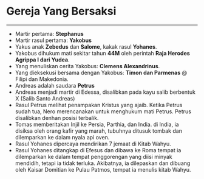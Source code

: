 # Gereja Yang Bersaksi
----

- Martir pertama: **Stephanus**
- Martir rasul pertama: **Yakobus**
- Yakus anak **Zebedus** dan **Salome**, kakak rasul **Yohanes**.
- Yakobus dihukum mati sekitar tahun **44M** oleh perintah **Raja Herodes Agrippa I dari Yudea**.
- Yang menuliskan cerita Yakobus: **Clemens Alexandrinus**.
- Yang dieksekusi bersama dengan Yakobus: **Timon dan Parmenas** @ Filipi dan Makedonia.
- Andreas adalah saudara **Petrus**
- Andreas menjadi martir di Edessa, disalibkan pada kayu salib berbentuk X (Salib Santo Andreas)
- Rasul Petrus melihat penampakan Kristus yang ajaib. Ketika Petrus sudah tua, Nero merencanakan untuk menghukum mati Petrus. Petrus disalibkan denhan posisi terbalik.
- Tomas memberitakan Injil ke Persia, Parthia, dan India. di India, ia disiksa oleh orang kafir yang marah, tubuhnya ditusuk tombak dan dilemparkan ke dalam nyala api oven.
- Rasul Yohanes dipercaya mendirikan 7 jemaat di Kitab Wahyu.
- Rasul Yohanes ditangkap di Efesus dan dibawa ke Roma tempat ia dilemparkan ke dalam tempat penggorengan yang diisi minyak mendidih, tetapi ia tidak terluka. Akibatnya, ia dilepaskan dan dibuang oleh Kaisar Domitian ke Pulau Patmos, tempat ia menulis kitab Wahyu.